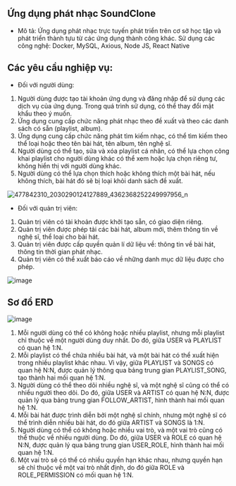 ## **Ứng dụng phát nhạc SoundClone**

- Mô tả: Ứng dụng phát nhạc trực tuyến phát triển trên cơ sở học tập và phát triển thành tựu từ các ứng dụng thành công khác. Sử dụng các công nghệ: Docker, MySQL, Axious, Node JS, React Native 
## **Các yêu cầu nghiệp vụ:**
- Đối với người dùng:
1. Người dùng được tạo tài khoản ứng dụng và đăng nhập để sử dụng các dịch vụ của ứng dụng. Trong quá trình sử dụng, có thể thay đổi mật khẩu theo ý muốn.
2. Ứng dụng cung cấp chức năng phát nhạc theo đề xuất và theo các danh sách có sẵn (playlist, album).
3. Ứng dụng cung cấp chức năng phát tìm kiếm nhạc, có thể tìm kiếm theo thể loại hoặc theo tên bài hát, tên album, tên nghệ sĩ.
4. Người dùng có thể tạo, sửa và  xóa playlist cá nhân, có thể lựa chọn công khai playlist cho người dùng khác có thể xem hoặc lựa chọn riêng tư, không hiển thị với người dùng khác.
5. Người dùng có thể lựa chọn thích hoặc không thích một bài hát, nếu không thích, bài hát đó sẽ bị loại khỏi danh sách đề xuất.

![477842310_2030290124127889_4362368252249997956_n](https://github.com/user-attachments/assets/75f16911-610d-4394-b205-49bbe4488962)

* Đối với quản trị viên:
1. Quản trị viên có tài khoản được khởi tạo sẵn, có giao diện riêng.
2. Quản trị viên được phép tải các bài hát, album mới, thêm thông tin về nghệ sĩ, thể loại cho bài hát.
3. Quản trị viên được cấp quyền quản lí dữ liệu về: thông tin về bài hát, thông tin thời gian phát nhạc.
4. Quản trị viên có thể xuất báo cáo về những danh mục dữ liệu được cho phép.

![image](https://github.com/user-attachments/assets/d74127cb-0953-46a4-ac0f-3a6b9e457f5f)

## **Sơ đồ ERD**  
  
![image](https://github.com/user-attachments/assets/06277aac-308f-41de-8873-b0c52ef9cba3)

1. Mỗi người dùng có thể có không hoặc nhiều playlist, nhưng mỗi playlist chỉ thuộc về một người dùng duy nhất. Do đó, giữa USER và PLAYLIST có quan hệ 1:N.
2. Mỗi playlist có thể chứa nhiều bài hát, và một bài hát có thể xuất hiện trong nhiều playlist khác nhau. Vì vậy, giữa PLAYLIST và SONGS có quan hệ N:N, được quản lý thông qua bảng trung gian PLAYLIST_SONG, tạo thành hai mối quan hệ 1:N.
3. Người dùng có thể theo dõi nhiều nghệ sĩ, và một nghệ sĩ cũng có thể có nhiều người theo dõi. Do đó, giữa USER và ARTIST có quan hệ N:N, được quản lý qua bảng trung gian FOLLOW_ARTIST, hình thành hai mối quan hệ 1:N.
4. Mỗi bài hát được trình diễn bởi một nghệ sĩ chính, nhưng một nghệ sĩ có thể trình diễn nhiều bài hát, do đó giữa ARTIST và SONGS là 1:N.
5. Người dùng có thể có không hoặc nhiều vai trò, và một vai trò cũng có thể thuộc về nhiều người dùng. Do đó, giữa USER và ROLE có quan hệ N:N, được quản lý qua bảng trung gian USER_ROLE, hình thành hai mối quan hệ 1:N.
6. Một vai trò sẽ có thể có nhiều quyền hạn khác nhau, nhưng quyền hạn sẽ chỉ thuộc về một vai trò nhất định, do đó giữa ROLE và ROLE_PERMISSION có mối quan hệ 1:N.
